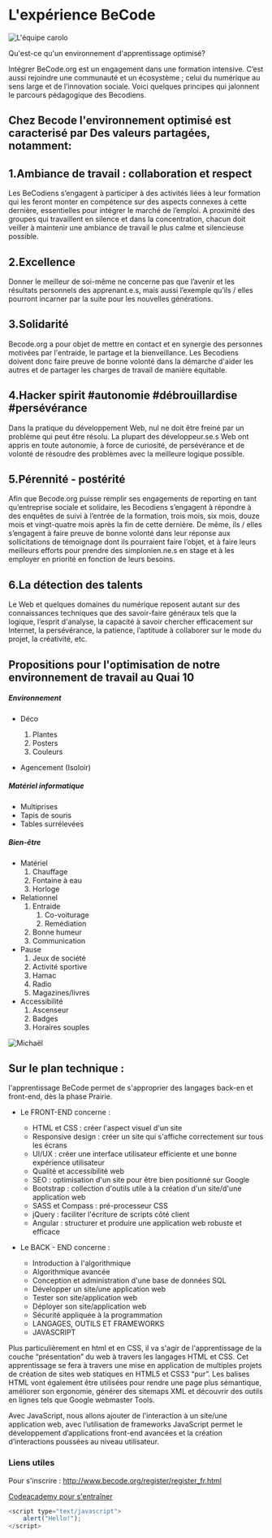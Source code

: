 # L'expérience BeCode

![L'équipe carolo](https://scontent.fbru3-1.fna.fbcdn.net/v/t31.0-8/21688181_583339048681298_1362532787281484538_o.jpg?oh=903cec79894015fc2855a8e15e83b876&oe=5AE2D198)

Qu'est-ce qu'un environnement d'apprentissage optimisé?

Intégrer BeCode.org est un engagement dans une formation intensive. C’est aussi rejoindre
une communauté et un écosystème ; celui du numérique au sens large et de l’innovation
sociale. Voici quelques principes qui jalonnent le parcours pédagogique des
Becodiens.

## Chez Becode l'environnement optimisé est caracterisé par Des valeurs partagées, notamment: ##

## 1.Ambiance de travail : collaboration et respect ##

Les BeCodiens s’engagent à participer à des activités liées à leur formation qui les
feront monter en compétence sur des aspects connexes à cette dernière, essentielles pour
intégrer le marché de l’emploi.
A proximité des groupes qui travaillent en silence et dans la concentration, chacun doit
veiller à maintenir une ambiance de travail le plus calme et silencieuse possible.

## 2.Excellence ##

Donner le meilleur de soi-même ne concerne pas que l’avenir et les résultats personnels des
apprenant.e.s, mais aussi l’exemple qu’ils / elles pourront incarner par la suite pour les
nouvelles générations.

## 3.Solidarité ##

Becode.org a pour objet de mettre en contact et en synergie des personnes motivées par
l'entraide, le partage et la bienveillance. Les Becodiens doivent donc faire preuve de
bonne volonté dans la démarche d'aider les autres et de partager les charges de travail de
manière équitable.

## 4.Hacker spirit #autonomie #débrouillardise #persévérance ##

Dans la pratique du développement Web, nul ne doit être freiné par un problème qui peut
être résolu. La plupart des développeur.se.s Web ont appris en toute autonomie, à force de curiosité, de
persévérance et de volonté de résoudre des problèmes avec la meilleure logique possible.

## 5.Pérennité - postérité ##

Afin que Becode.org puisse remplir ses engagements de reporting en tant qu’entreprise
sociale et solidaire, les Becodiens s’engagent à répondre à des enquêtes de suivi à
l’entrée de la formation, trois mois, six mois, douze mois et vingt-quatre mois après la fin de
cette dernière.
De même, ils / elles s’engagent à faire preuve de bonne volonté dans leur réponse aux
sollicitations de témoignage dont ils pourraient faire l’objet, et à faire leurs meilleurs efforts
pour prendre des simplonien.ne.s en stage et à les employer en priorité en fonction de leurs
besoins.

## 6.La détection des talents ##

Le Web et quelques domaines du numérique reposent autant sur des connaissances
techniques que des savoir-faire généraux tels que la logique, l’esprit d'analyse, la capacité à
savoir chercher efficacement sur Internet, la persévérance, la patience, l’aptitude à
collaborer sur le mode du projet, la créativité, etc.


## Propositions pour l'optimisation de notre environnement de travail au Quai 10 ##

##### Environnement #####
* Déco
    1. Plantes
    1. Posters
    1. Couleurs

* Agencement (Isoloir)

##### Matériel informatique #####
* Multiprises
* Tapis de souris
* Tables surrélevées

##### Bien-être #####
* Matériel
  1. Chauffage
  1. Fontaine à eau
  1. Horloge
* Relationnel
  1. Entraide
      1. Co-voiturage
      1. Remédiation
  1. Bonne humeur
  1. Communication
* Pause
  1. Jeux de société
  1. Activité sportive
  1. Hamac
  1. Radio
  1. Magazines/livres
* Accessibilité
   1. Ascenseur
   1. Badges
   1. Horaires souples

![Michaël](https://media.giphy.com/media/o0vwzuFwCGAFO/giphy.gif)

## Sur le plan technique : ##

l'apprentissage BeCode permet de s'approprier des langages back-en et front-end, dès la phase Prairie.


* Le FRONT-END concerne :
  * HTML et CSS : créer l'aspect visuel d'un site
  * Responsive design : créer un site qui s'affiche correctement sur tous les écrans
  * UI/UX : créer une interface utilisateur efficiente et une bonne expérience utilisateur
  * Qualité et accessibilité web
  * SEO : optimisation d'un site pour être bien positionné sur Google
  * Bootstrap : collection d'outils utile à la création d'un site/d'une application web
  * SASS et Compass : pré-processeur CSS
  * jQuery : faciliter l'écriture de scripts côté client
  * Angular : structurer et produire une application web robuste et efficace

* Le BACK - END concerne :
  * Introduction à l'algorithmique
  * Algorithmique avancée
  * Conception et administration d'une base de données SQL
  * Développer un site/une application web
  * Tester son site/application web
  * Déployer son site/application web
  * Sécurité appliquée à la programmation
  * LANGAGES, OUTILS ET FRAMEWORKS
  * JAVASCRIPT

Plus particulièrement en html et en CSS, il va s'agir de l'apprentissage de la couche “présentation” du web à travers les langages HTML et CSS.
Cet apprentissage se fera à travers une mise en application de multiples projets de création de sites web statiques en HTML5 et CSS3 “pur”.
Les balises HTML vont également être utilisées pour rendre une page plus sémantique, améliorer son ergonomie, générer des sitemaps XML et découvrir des outils en lignes tels que Google webmaster Tools.

Avec JavaScript, nous allons ajouter de l'interaction à un site/une application web, avec l’utilisation de frameworks JavaScript permet le développement d’applications front-end
avancées et la création d’interactions poussées au niveau utilisateur.


### Liens utiles ###

Pour s'inscrire : <http://www.becode.org/register/register_fr.html>

[Codeacademy pour s'entraîner](https://www.codecademy.com/fr)


```javascript
<script type="text/javascript">
    alert("Hello!");
</script>
```
